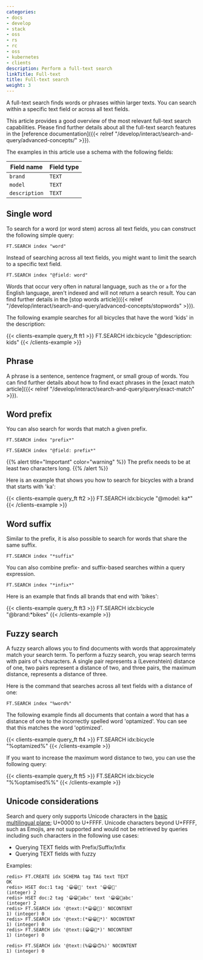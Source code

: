 ```yaml
---
categories:
- docs
- develop
- stack
- oss
- rs
- rc
- oss
- kubernetes
- clients
description: Perform a full-text search
linkTitle: Full-text
title: Full-text search
weight: 3
---
```


A full-text search finds words or phrases within larger texts. You can search within a specific text field or across all text fields. 

This article provides a good overview of the most relevant full-text search capabilities. Please find further details about all the full-text search features in the [reference documentation]({{< relref "/develop/interact/search-and-query/advanced-concepts/" >}}).

The examples in this article use a schema with the following fields:

| Field name | Field type |
| ---------- | ---------- |
| `brand`      | `TEXT`       |
| `model`      | `TEXT`       |
| `description`| `TEXT`       |


## Single word

To search for a word (or word stem) across all text fields, you can construct the following simple query:

```
FT.SEARCH index "word"
```

Instead of searching across all text fields, you might want to limit the search to a specific text field.

```
FT.SEARCH index "@field: word"
```

Words that occur very often in natural language, such as `the` or `a` for the English language, aren't indexed and will not return a search result. You can find further details in the [stop words article]({{< relref "/develop/interact/search-and-query/advanced-concepts/stopwords" >}}).

The following example searches for all bicycles that have the word 'kids' in the description:

{{< clients-example query_ft ft1 >}}
FT.SEARCH idx:bicycle "@description: kids"
{{< /clients-example >}}

## Phrase

A phrase is a sentence, sentence fragment, or small group of words. You can find further details about how to find exact phrases in the [exact match article]({{< relref "/develop/interact/search-and-query/query/exact-match" >}}).


## Word prefix

You can also search for words that match a given prefix.

```
FT.SEARCH index "prefix*"
```

```
FT.SEARCH index "@field: prefix*"
```

{{% alert title="Important" color="warning" %}}
The prefix needs to be at least two characters long.
{{% /alert  %}}

Here is an example that shows you how to search for bicycles with a brand that starts with 'ka':

{{< clients-example query_ft ft2 >}}
FT.SEARCH idx:bicycle "@model: ka*"
{{< /clients-example >}}

## Word suffix

Similar to the prefix, it is also possible to search for words that share the same suffix.

```
FT.SEARCH index "*suffix"
```

You can also combine prefix- and suffix-based searches within a query expression.

```
FT.SEARCH index "*infix*"
```

Here is an example that finds all brands that end with 'bikes':

{{< clients-example query_ft ft3 >}}
FT.SEARCH idx:bicycle "@brand:*bikes"
{{< /clients-example >}}

## Fuzzy search

A fuzzy search allows you to find documents with words that approximately match your search term. To perform a fuzzy search, you wrap search terms with pairs of `%` characters. A single pair represents a (Levenshtein) distance of one, two pairs represent a distance of two, and three pairs, the maximum distance, represents a distance of three.

Here is the command that searches across all text fields with a distance of one:

```
FT.SEARCH index "%word%"
```

The following example finds all documents that contain a word that has a distance of one to the incorrectly spelled word 'optamized'. You can see that this matches the word 'optimized'.

{{< clients-example query_ft ft4 >}}
FT.SEARCH idx:bicycle "%optamized%"
{{< /clients-example >}}

If you want to increase the maximum word distance to two, you can use the following query:

{{< clients-example query_ft ft5 >}}
FT.SEARCH idx:bicycle "%%optamised%%"
{{< /clients-example >}}

## Unicode considerations

Search and query only supports Unicode characters in the [basic multilingual plane](https://en.wikipedia.org/wiki/Plane_(Unicode)#Basic_Multilingual_Plane); U+0000 to U+FFFF. Unicode characters beyond U+FFFF, such as Emojis, are not supported and would not be retrieved by queries including such characters in the following use cases:

* Querying TEXT fields with Prefix/Suffix/Infix
* Querying TEXT fields with fuzzy

Examples:

```
redis> FT.CREATE idx SCHEMA tag TAG text TEXT
OK
redis> HSET doc:1 tag '😀😁🙂' text '😀😁🙂'
(integer) 2
redis> HSET doc:2 tag '😀😁🙂abc' text '😀😁🙂abc'
(integer) 2
redis> FT.SEARCH idx '@text:(*😀😁🙂)' NOCONTENT
1) (integer) 0
redis> FT.SEARCH idx '@text:(*😀😁🙂*)' NOCONTENT
1) (integer) 0
redis> FT.SEARCH idx '@text:(😀😁🙂*)' NOCONTENT
1) (integer) 0

redis> FT.SEARCH idx '@text:(%😀😁🙃%)' NOCONTENT
1) (integer) 0
```